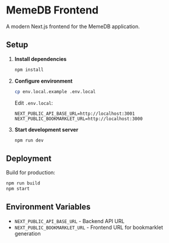 # MemeDB Frontend

A modern Next.js frontend for the MemeDB application.

## Setup

1. **Install dependencies**
   ```bash
   npm install
   ```

2. **Configure environment**
   ```bash
   cp env.local.example .env.local
   ```
   
   Edit `.env.local`:
   ```env
   NEXT_PUBLIC_API_BASE_URL=http://localhost:3001
   NEXT_PUBLIC_BOOKMARKLET_URL=http://localhost:3000
   ```

3. **Start development server**
   ```bash
   npm run dev
   ```

## Deployment

Build for production:
```bash
npm run build
npm start
```

## Environment Variables

- `NEXT_PUBLIC_API_BASE_URL` - Backend API URL
- `NEXT_PUBLIC_BOOKMARKLET_URL` - Frontend URL for bookmarklet generation
